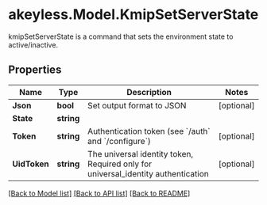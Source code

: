 # akeyless.Model.KmipSetServerState
kmipSetServerState is a command that sets the environment state to active/inactive.

## Properties

Name | Type | Description | Notes
------------ | ------------- | ------------- | -------------
**Json** | **bool** | Set output format to JSON | [optional] 
**State** | **string** |  | 
**Token** | **string** | Authentication token (see &#x60;/auth&#x60; and &#x60;/configure&#x60;) | [optional] 
**UidToken** | **string** | The universal identity token, Required only for universal_identity authentication | [optional] 

[[Back to Model list]](../README.md#documentation-for-models) [[Back to API list]](../README.md#documentation-for-api-endpoints) [[Back to README]](../README.md)

